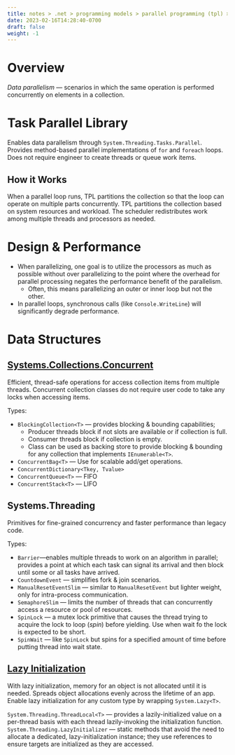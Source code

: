 ```yaml
---
title: notes > .net > programming models > parallel programming (tpl) > overview
date: 2023-02-16T14:28:40-0700
draft: false
weight: -1
---
```

# Overview
*Data parallelism* — scenarios in which the same operation is performed concurrently on elements in a collection.

# Task Parallel Library
Enables data parallelism through `System.Threading.Tasks.Parallel`.
Provides method-based parallel implementations of `for` and `foreach` loops.
Does not require engineer to create threads or queue work items.

## How it Works
When a parallel loop runs, TPL partitions the collection so that the loop can operate on multiple parts concurrently. TPL partitions the collection based on system resources and workload. The scheduler redistributes work among multiple threads and processors as needed.

# Design & Performance
- When parallelizing, one goal is to utilize the processors as much as possible without over parallelizing to the point where the overhead for parallel processing negates the performance benefit of the parallelism.
  - Often, this means parallelizing an outer or inner loop but not the other.
- In parallel loops, synchronous calls (like `Console.WriteLine`) will significantly degrade performance.

# Data Structures
## [Systems.Collections.Concurrent](https://learn.microsoft.com/en-us/dotnet/standard/collections/thread-safe/)
Efficient, thread-safe operations for access collection items from multiple threads.
Concurrent collection classes do not require user code to take any locks when accessing items.

Types:
- `BlockingCollection<T>` — provides blocking & bounding capabilities;
  - Producer threads block if not slots are available or if collection is full.
  - Consumer threads block if collection is empty.
  - Class can be used as backing store to provide blocking & bounding for any collection that implements `IEnumerable<T>`.
- `ConcurrentBag<T>` — Use for scalable add/get operations.
- `ConcurrentDictionary<Tkey, Tvalue>`
- `ConcurrentQueue<T>` — FIFO
- `ConcurrentStack<T>` — LIFO

## Systems.Threading
Primitives for fine-grained concurrency and faster performance than legacy code.

Types:
- `Barrier`—enables multiple threads to work on an algorithm in parallel; provides a point at which each task can signal its arrival and then block until some or all tasks have arrived.
- `CountdownEvent` — simplifies fork & join scenarios.
- `ManualResetEventSlim` — similar to `ManualResetEvent` but lighter weight, only for intra-process communication.
- `SemaphoreSlim` — limits the number of threads that can concurrently access a resource or pool of resources.
- `SpinLock` — a mutex lock primitive that causes the thread trying to acquire the lock to loop (*spin*) before yielding. Use when wait fo the lock is expected to be short.
- `SpinWait` — like `SpinLock` but spins for a specified amount of time before putting thread into wait state.

## [Lazy Initialization](https://learn.microsoft.com/en-us/dotnet/framework/performance/lazy-initialization)
With lazy initialization, memory for an object is not allocated until it is needed. Spreads object allocations evenly across the lifetime of an app.
Enable lazy initialization for any custom type by wrapping `System.Lazy<T>`.

`System.Threading.ThreadLocal<T>` — provides a lazily-initialized value on a per-thread basis with each thread lazily-invoking the initialization function.
`System.Threading.LazyInitializer` — static methods that avoid the need to allocate a dedicated, lazy-initialization instance; they use references to ensure targets are initialized as they are accessed.
